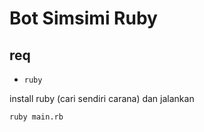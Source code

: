 # Bot Simsimi Ruby

## req

- `ruby`

install ruby (cari sendiri carana) dan jalankan

```bash
ruby main.rb
```
